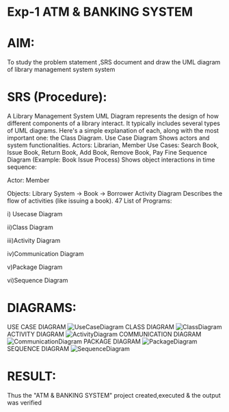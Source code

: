 # Exp-1 ATM & BANKING SYSTEM

# AIM:
To study the problem statement ,SRS document and draw the UML diagram of library management system system
# SRS (Procedure):
A Library Management System UML Diagram represents the design of how different components of a library interact. It typically includes several types of UML diagrams. Here's a simple explanation of each, along with the most important one: the Class Diagram. Use Case Diagram Shows actors and system functionalities. Actors: Librarian, Member Use Cases: Search Book, Issue Book, Return Book, Add Book, Remove Book, Pay Fine Sequence Diagram (Example: Book Issue Process) Shows object interactions in time sequence:

Actor: Member

Objects: Library System → Book → Borrower Activity Diagram Describes the flow of activities (like issuing a book). 47 List of Programs:

i) Usecase Diagram

ii)Class Diagram

iii)Activity Diagram

iv)Communication Diagram

v)Package Diagram

vi)Sequence Diagram

# DIAGRAMS:
USE CASE DIAGRAM
![UseCaseDiagram](https://github.com/user-attachments/assets/96269a38-ceab-4e56-b589-f9857fe9806e)
CLASS DIAGRAM
![ClassDiagram](https://github.com/user-attachments/assets/b516f7c7-0b56-41ca-b866-a9f4676b634f)
ACTIVITY DIAGRAM
![ActivityDiagram](https://github.com/user-attachments/assets/8e573200-3b18-4a34-b5ff-2cd29251e88d)
COMMUNICATION DIAGRAM
![CommunicationDiagram](https://github.com/user-attachments/assets/245e66b6-9b98-4a68-97ee-4bb6b67d8325)
PACKAGE DIAGRAM
![PackageDiagram](https://github.com/user-attachments/assets/8ba7249f-5932-4a8e-ad55-b57d36e12b14)
SEQUENCE DIAGRAM
![SequenceDiagram](https://github.com/user-attachments/assets/05ac1499-c5f0-40bd-9592-18ad1d2d0cd9)


# RESULT:
Thus the "ATM & BANKING SYSTEM" project created,executed & the output was verified
